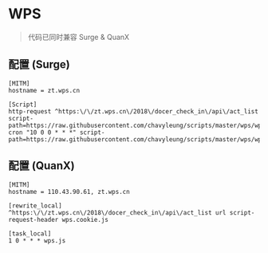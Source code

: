 # WPS

> 代码已同时兼容 Surge & QuanX

## 配置 (Surge)

```properties
[MITM]
hostname = zt.wps.cn

[Script]
http-request ^https:\/\/zt.wps.cn\/2018\/docer_check_in\/api\/act_list script-path=https://raw.githubusercontent.com/chavyleung/scripts/master/wps/wps.cookie.js
cron "10 0 0 * * *" script-path=https://raw.githubusercontent.com/chavyleung/scripts/master/wps/wps.js
```

## 配置 (QuanX)

```properties
[MITM]
hostname = 110.43.90.61, zt.wps.cn

[rewrite_local]
^https:\/\/zt.wps.cn\/2018\/docer_check_in\/api\/act_list url script-request-header wps.cookie.js

[task_local]
1 0 * * * wps.js
```
